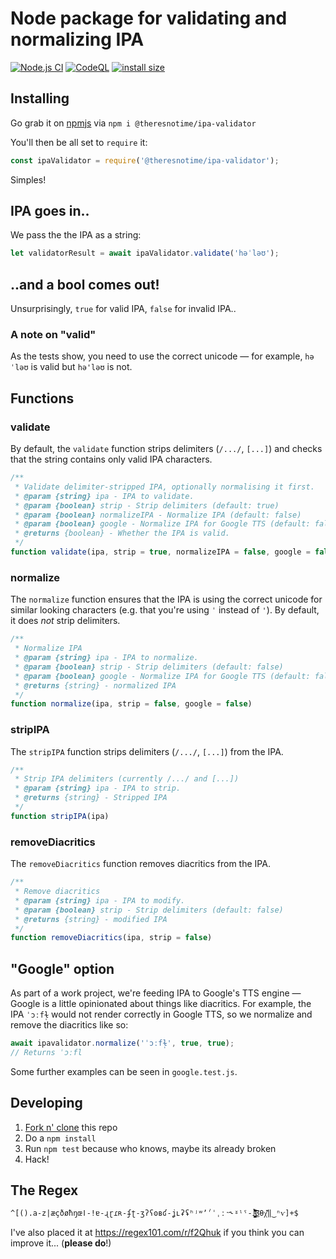 # Node package for validating and normalizing IPA
[![Node.js CI](https://github.com/theresnotime/ipa-validator/actions/workflows/node.yml/badge.svg)](https://github.com/theresnotime/ipa-validator/actions/workflows/node.yml)
[![CodeQL](https://github.com/theresnotime/ipa-validator/actions/workflows/codeql-analysis.yml/badge.svg)](https://github.com/theresnotime/ipa-validator/actions/workflows/codeql-analysis.yml)
[![install size](https://packagephobia.com/badge?p=@theresnotime/ipa-validator)](https://packagephobia.com/result?p=@theresnotime/ipa-validator)


## Installing
Go grab it on [npmjs](https://www.npmjs.com/package/@theresnotime/ipa-validator) via `npm i @theresnotime/ipa-validator`

You'll then be all set to `require` it:
```js
const ipaValidator = require('@theresnotime/ipa-validator');
```
Simples!

## IPA goes in..
We pass the the IPA as a string:

```js
let validatorResult = await ipaValidator.validate('həˈləʊ');
```

## ..and a bool comes out!
Unsurprisingly, `true` for valid IPA, `false` for invalid IPA..

### A note on "valid"
As the tests show, you need to use the correct unicode — for example, `həˈləʊ` is valid but `hə'ləʊ` is not.

## Functions
### validate
By default, the `validate` function strips delimiters (`/.../`, `[...]`) and checks that the string contains only valid IPA characters.
```js
/**
 * Validate delimiter-stripped IPA, optionally normalising it first.
 * @param {string} ipa - IPA to validate.
 * @param {boolean} strip - Strip delimiters (default: true)
 * @param {boolean} normalizeIPA - Normalize IPA (default: false)
 * @param {boolean} google - Normalize IPA for Google TTS (default: false)
 * @returns {boolean} - Whether the IPA is valid.
 */
function validate(ipa, strip = true, normalizeIPA = false, google = false)
```
### normalize
The `normalize` function ensures that the IPA is using the correct unicode for similar looking characters (e.g. that you're using `ˈ` instead of `'`).
By default, it does *not* strip delimiters.
```js
/**
 * Normalize IPA
 * @param {string} ipa - IPA to normalize.
 * @param {boolean} strip - Strip delimiters (default: false)
 * @param {boolean} google - Normalize IPA for Google TTS (default: false)
 * @returns {string} - normalized IPA
 */
function normalize(ipa, strip = false, google = false)
```

### stripIPA
The `stripIPA` function strips delimiters (`/.../`, `[...]`) from the IPA.
```js
/**
 * Strip IPA delimiters (currently /.../ and [...])
 * @param {string} ipa - IPA to strip.
 * @returns {string} - Stripped IPA
 */
function stripIPA(ipa)
```

### removeDiacritics
The `removeDiacritics` function removes diacritics from the IPA.
```js
/**
 * Remove diacritics
 * @param {string} ipa - IPA to modify.
 * @param {boolean} strip - Strip delimiters (default: false)
 * @returns {string} - modified IPA
 */
function removeDiacritics(ipa, strip = false)
```

## "Google" option
As part of a work project, we're feeding IPA to Google's TTS engine — Google is a little opinionated about things like diacritics.
For example, the IPA `ˈɔːfɫ̩` would not render correctly in Google TTS, so we normalize and remove the diacritics like so:

```js
await ipavalidator.normalize('ˈɔːfɫ̩', true, true);
// Returns ˈɔːfl
```
Some further examples can be seen in `google.test.js`.

## Developing
 1. [Fork n' clone](https://docs.github.com/en/get-started/quickstart/contributing-to-projects) this repo
 2. Do a `npm install`
 3. Run `npm test` because who knows, maybe its already broken
 4. Hack!

## The Regex
```
^[().a-z|æçðøħŋœǀ-ǃɐ-ɻɽɾʀ-ʄʈ-ʒʔʕʘʙʛ-ʝʟʡʢʰʲʷʼˀˈˌːˑ˞ˠˡˤ-˩̴̘̙̜̝̞̟̠̤̥̩̪̬̯̰̹̺̻̼̀́̂̃̄̆̈̊̋̌̏̽̚͜͡βθχ᷄᷅᷈‖‿ⁿⱱ]+$
```

I've also placed it at https://regex101.com/r/f2Qhuk if you think you can improve it... (**please do**!)